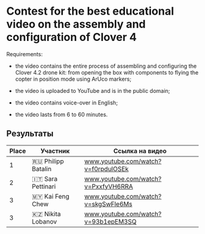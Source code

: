 # Contest for the best educational video on the assembly and configuration of Clover 4

Requirements: 

- the video contains the entire process of assembling and configuring the Clover 4.2 drone kit: from opening the box with components to flying the copter in position mode using ArUco markers;

- the video is uploaded to YouTube and is in the public domain;

- the video contains voice-over in English;

- the video lasts from 6 to 60 minutes.

## Результаты

|Place|Участник|Ссылка на видео|
|-|-|-|
|1|🇷🇺 Philipp Batalin|www.youtube.com/watch?v=f0rpdulOSEk|
|2|🇮🇹 Sara Pettinari|www.youtube.com/watch?v=PxxfyVH6RRA|
|3|🇲🇾 Kai Feng Chew|www.youtube.com/watch?v=skgSwFle6Ms|
|3|🇰🇿 Nikita Lobanov|www.youtube.com/watch?v=93b1epEM3SQ|
